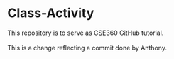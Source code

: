 # Class-Activity
This repository is to serve as CSE360 GitHub tutorial. <br />
<br />
This is a change reflecting a commit done by Anthony. <br />
